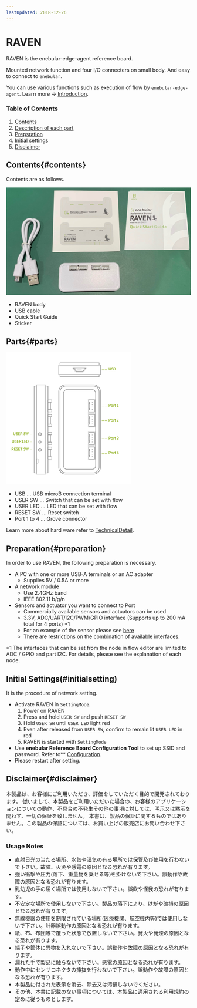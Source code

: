 ```yaml
---
lastUpdated: 2018-12-26
---
```


# RAVEN

RAVEN is the enebular-edge-agent reference board.

Mounted network function and four I/O connecters on small body. And easy to connect to `enebular`.

You can use various functions such as execution of flow by `enebular-edge-agent`. Learn more ->  [Introduction](./../EnebularEdgeAgent/Introduction.md).

### Table of Contents

1. [Contents](#contents)
1. [Description of each part](#parts)
1. [Prepsration](#preparation)
1. [Initial settings](#initialsetting)
1. [Disclaimer](#disclaimer)

## Contents{#contents}

Contents are as follows.

![RAVEN-package](./../../img/Board/RAVEN-package.jpg)

- RAVEN body
- USB cable
- Quick Start Guide
- Sticker

## Parts{#parts}

![RAVEN-parts](./../../img/Board/RAVEN-parts.png)

- USB ... USB microB connection terminal
- USER SW ... Switch that can be set with flow
- USER LED ... LED that can be set with flow
- RESET SW ... Reset switch
- Port 1 to 4 ... Grove connector

Learn more about hard ware refer to [TechnicalDetail](./../Other/HWSpec-RAVEN.md).

## Preparation{#preparation}

In order to use RAVEN, the following preparation is necessary.

* A PC with one or more USB-A terminals or an AC adapter
    * Supplies 5V / 0.5A or more
* A network module
    * Use 2.4GHz band
    * IEEE 802.11 b/g/n
* Sensors and actuator you want to connect to Port
    * Commercially available sensors and actuators can be used
    * 3.3V, ADC/UART/I2C/PWM/GPIO interface (Supports up to 200 mA total for 4 ports) *1
    * For an example of the sensor please see [here](http://wiki.seeedstudio.com/Grove_System/) 
    * There are restrictions on the combination of available interfaces. 

\*1 The interfaces that can be set from the node in flow editor are limited to ADC / GPIO and part I2C. For details, please see the explanation of each node.

## Initial Settings(#initialsetting)

It is the procedure of network setting.

* Activate RAVEN in `SettingMode`.
    1. Power on RAVEN
    1. Press and hold `USER SW` and push `RESET SW`
    1. Hold `USER SW` until `USER LED` light red
    1. Even after released from `USER SW`, confirm to remain lit `USER LED` in red
    1. RAVEN is started with `SettingMode`
* Use **enebular Reference Board Configuration Tool** to set up SSID and password. Refer to** [Configuration](./../EnebularEdgeAgent/Configuration.md).
* Please restart after setting.

## Disclaimer{#disclaimer}

本製品は、お客様にご利用いただき、評価をしていただく目的で開発されております。
従いまして、本製品をご利用いただいた場合の、お客様のアプリケーションについての動作、不具合の不発生その他の事項に対しては、明示又は黙示を問わず、一切の保証を致しません。
本書は、製品の保証に関するものではありません。この製品の保証については、お買い上げの販売店にお問い合わせ下さい。

### Usage Notes

- 直射日光の当たる場所、水気や湿気の有る場所では保管及び使用を行わないで下さい。故障、火災や感電の原因となる恐れが有ります。
- 強い衝撃や圧力(落下、重量物を乗せる等)を掛けないで下さい。誤動作や故障の原因となる恐れが有ります。
- 乳幼児の手の届く場所では使用しないで下さい。誤飲や怪我の恐れが有ります。
- 不安定な場所で使用しないで下さい。製品の落下により、けがや破損の原因となる恐れが有ります。
- 無線機器の使用を制限されている場所(医療機関、航空機内等)では使用しないで下さい。計器誤動作の原因となる恐れが有ります。
- 紙、布、布団等で覆った状態で放置しないで下さい。発火や発煙の原因となる恐れが有ります。
- 端子や筐体に異物を入れないで下さい。誤動作や故障の原因となる恐れが有ります。
- 濡れた手で製品に触らないで下さい。感電の原因となる恐れが有ります。
- 動作中にセンサコネクタの挿抜を行わないで下さい。誤動作や故障の原因となる恐れが有ります。
- 本製品に付された表示を消去、除去又は汚損しないでください。
- その他、本書に記載のない事項については、本製品に適用される利用規約の定めに従うものとします。

